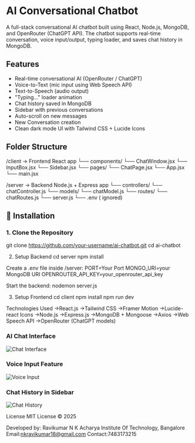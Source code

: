#  AI Conversational Chatbot

A full-stack conversational AI chatbot built using React, Node.js, MongoDB, and OpenRouter (ChatGPT API). The chatbot supports real-time conversation, voice input/output, typing loader, and saves chat history in MongoDB.

## Features

-  Real-time conversational AI (OpenRouter / ChatGPT)
-  Voice-to-Text (mic input using Web Speech API)
-  Text-to-Speech (audio output)
-  "Typing..." loader animation
-  Chat history saved in MongoDB
-  Sidebar with previous conversations
-  Auto-scroll on new messages
-  New Conversation creation
-  Clean dark mode UI with Tailwind CSS + Lucide Icons

## Folder Structure
/client → Frontend React app
└── components/
└── ChatWindow.jsx
└── InputBox.jsx
└── Sidebar.jsx
└── pages/
└── ChatPage.jsx
└── App.jsx
└── main.jsx

/server → Backend Node.js + Express app
└── controllers/
└── chatController.js
└── models/
└── chatModel.js
└── routes/
└── chatRoutes.js
└── server.js
└── .env ( ignored)

## 🔧 Installation
### 1. Clone the Repository
git clone https://github.com/your-username/ai-chatbot.git
cd ai-chatbot

2. Setup Backend
cd server
npm install

Create a .env file inside /server:
PORT=Your Port 
MONGO_URI=your MongoDB URI
OPENROUTER_API_KEY=your_openrouter_api_key

Start the backend:
nodemon server.js

3. Setup Frontend
cd client
npm install
npm run dev

Technologies Used
->React.js
->Tailwind CSS
->Framer Motion
->Lucide-react Icons
->Node.js
->Express.js
->MongoDB + Mongoose
->Axios
->Web Speech API
->OpenRouter (ChatGPT models)

### AI Chat Interface
![Chat Interface](./assets/chat-start.png)

### Voice Input Feature
![Voice Input](./assets/voice-input.png)

### Chat History in Sidebar
![Chat History](./assets/chat-history.png)

License
MIT License © 2025

Developed by:
Ravikumar N K
Acharya Institute Of Technology, Bangalore 
Email:nkravikumar18@gmail.com
Contact:7483173215

